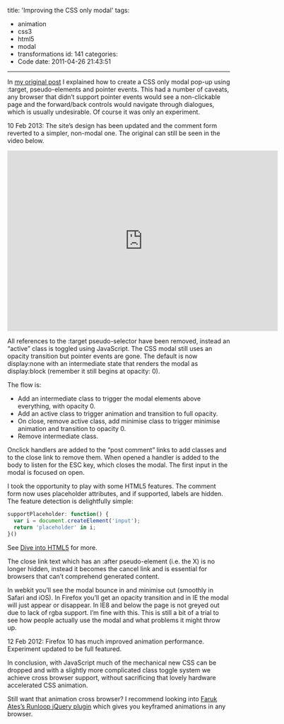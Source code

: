 title: 'Improving the CSS only modal'
tags:
  - animation
  - css3
  - html5
  - modal
  - transformations
id: 141
categories:
  - Code
date: 2011-04-26 21:43:51
---

In [my original post](/2011-03/css-modal/) I explained how to create a CSS only modal pop-up using :target, pseudo-elements and pointer events. This had a number of caveats, any browser that didn’t support pointer events would see a non-clickable page and the forward/back controls would navigate through dialogues, which is usually undesirable. Of course it was only an experiment.

<time datetime="2013-02-10">10 Feb 2013</time>: The site’s design has been updated and the comment form reverted to a simpler, non-modal one. The original can still be seen in the video below.

<div class="video-wrapper"><iframe class="vimeo" src="http://player.vimeo.com/video/22774103" width="612" height="408" frameborder="0"></iframe></div>

All references to the :target pseudo-selector have been removed, instead an “active” class is toggled using JavaScript. The CSS modal still uses an opacity transition but pointer events are gone. The default is now display:none with an intermediate state that renders the modal as display:block (remember it still begins at opacity: 0).

The flow is:

*   Add an intermediate class to trigger the modal elements above everything, with opacity 0.
*   Add an active class to trigger animation and transition to full opacity.
*   On close, remove active class, add minimise class to trigger  minimise animation and transition to opacity 0.
*   Remove intermediate class.

Onclick handlers are added to the “post comment” links to add classes and to the close link to remove them. When opened a handler is added to the body to listen for the ESC key, which closes the modal. The first input in the modal is focused on open.

I took the opportunity to play with some HTML5 features. The comment form now uses placeholder attributes, and if supported, labels are hidden. The feature detection is delightfully simple:

```js
supportPlaceholder: function() {
  var i = document.createElement('input');
  return 'placeholder' in i;
}()
```

See [Dive into HTML5](http://diveintohtml5.org/detect.html#input-placeholder) for more.

The close link text which has an :after pseudo-element (i.e. the X) is no longer hidden, instead it becomes the cancel link and is essential for browsers that can’t comprehend generated content.

In webkit you’ll see the modal bounce in and minimise out (smoothly in Safari and iOS). In Firefox you’ll get an opacity transition and in IE the modal will just appear or disappear. In IE8 and below the page is not greyed out due to lack of rgba support. I’m fine with this. This is still a bit of a trial to see how people actually use the modal and what problems it might throw up.

<time datetime="2012-02-12">12 Feb 2012</time>: Firefox 10 has much improved animation performance. Experiment updated to be full featured.

In conclusion, with JavaScript much of the mechanical new CSS can be dropped and with a slightly more complicated class toggle system we achieve cross browser support, without sacrificing that lovely hardware accelerated CSS animation.

Still want that animation cross browser? I recommend looking into [Faruk Ateş’s Runloop jQuery plugin](http://farukat.es/journal/2011/02/514-new-creation-jquery-runloop-plugin) which gives you keyframed animations in any browser.
